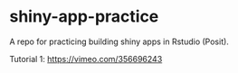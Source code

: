 # shiny-app-practice
A repo for practicing building shiny apps in Rstudio (Posit).

Tutorial 1: https://vimeo.com/356696243
